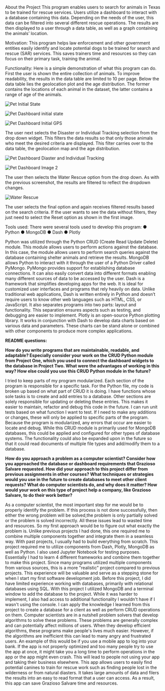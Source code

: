 About the Project
This program enables users to search for animals in Texas to be trained for rescue services. Users utilize a dashboard to interact with a database containing this data. Depending on the needs of the user, this data can be filtered into several different rescue operations. The results are then displayed to a user through a data table, as well as a graph containing the animals’ location. 

Motivation: 
This program helps law enforcement and other government entities easily identify and locate potential dogs to be trained for search and rescue (SAR) services. This saves trainers time and resources so they can focus on their primary task, training the animal.

Functionality: 
Here is a simple demonstration of what this program can do. First the user is shown the entire collection of animals. To improve readability, the results in the data table are limited to 10 per page. Below the data table lies the geolocation plot and the age distribution. The former contains the locations of each animal in the dataset, the latter contains a range of age of the animals.

![Pet Initial State](https://user-images.githubusercontent.com/43760180/208280333-58260fe6-bf91-499d-842d-d33792d41d26.png)



![Pet Dashboard initial state](https://user-images.githubusercontent.com/43760180/208280312-38dfa944-1ff8-4f83-9510-6efb76bb5ad4.png)


![Pet Dashboard Initial GPS](https://user-images.githubusercontent.com/43760180/208280315-b5d95b93-50cb-43f0-9835-9b50a1db9ffe.png)

The user next selects the Disaster or Individual Tracking selection from the drop down widget. This filters the data results so that only those animals who meet the desired criteria are displayed. This filter carries over to the data table, the geolocation map and the age distribution.

![Pet Dashboard Diaster and Individual Tracking](https://user-images.githubusercontent.com/43760180/208280350-920ff710-8dd4-464d-8ca3-cb454bb2397a.png)

![Pet Dashboard Image 2](https://user-images.githubusercontent.com/43760180/208280352-a0033575-d261-4675-81a1-f7cefcf36556.png)


The user then selects the Water Rescue option from the drop down. As with the previous screenshot, the results are filtered to reflect the dropdown changes.

![Water Rescue](https://user-images.githubusercontent.com/43760180/208280411-83e45e98-766a-4500-842d-d3d5318f2bf7.png)

The user selects the final option and again receives filtered results based on the search criteria. If the user wants to see the data without filters, they just need to select the Reset option as shown in the first image.

Tools used:
There were several tools used to develop this program:
●	Python
●	MongoDB
●	Dash
●	Plotly

Python was utilized through the Python CRUD (Create Read Update Delete) module. This module allows users to perform actions against the database. In this case, the module allows users to perform search queries against the database containing shelter animals and retrieve the results.
MongoDB allows Python to interact with it through the user of a Python Driver called PyMongo. PyMongo provides support for establishing database connections. It can also easily convert data into different formats enabling many different sources of data to be accessed by the user.
Dash is a framework that simplifies developing apps for the web.  It is ideal for customized user interfaces and programs that rely heavily on data. Unlike traditional web applications, Dash is written entirely in Python and doesn’t require users to know other web languages such as HTML, CSS, or JavaScript. It also separates programs into two parts: layout and functionality. This separation ensures aspects such as testing, and debugging are easier to implement.
Plotly is an open-source Python plotting library. It works in conjunction with Dash to develop data charts based on various data and parameters. These charts can be stand alone or combined with other components to produce more complex applications.




**README questions:**

**How do you write programs that are maintainable, readable, and adaptable? Especially consider your work on the CRUD Python module from Project One, which you used to connect the dashboard widgets to the database in Project Two. What were the advantages of working in this way? How else could you use this CRUD Python module in the future?**

 I tried to keep parts of my program modularized. Each section of the program is responsible for a specific task. For the Python file, my code is broken up based on what part of CRUD it is doing. I have functions whose sole tasks is to create and add entries to a database. Other sections are solely responsible for updating or deleting these entries. This makes it easier to maintain, refactor and debug this code in the future. I can run unit tests based on what function I want to test. If I need to make any additions or changes, these will only be applied to specific parts of the program. Because the program is modularized, any errors that occur are easier to locate and debug. While this CRUD module is primarily used for MongoDB databases, this could be applied and configured for other types of database systems. The functionality could also be expanded upon in the future so that it could read documents of multiple file types and add/modify them to a database.   


**How do you approach a problem as a computer scientist? Consider how you approached the database or dashboard requirements that Grazioso Salvare requested. How did your approach to this project differ from previous assignments in other courses? What techniques or strategies would you use in the future to create databases to meet other client requests?
What do computer scientists do, and why does it matter? How would your work on this type of project help a company, like Grazioso Salvare, to do their work better?**

 As a computer scientist, the most important step for me would be to properly identify the problem. If this process is not done successfully, then either the wrong problem will be solved,the problem is only partially solved or the problem is solved incorrectly. All these issues lead to wasted time and resources. So my first approach would be to figure out what exactly the problem is. 
Unlike previous projects I had done, this one required me to combine multiple components together and integrate them in a seamless way. With past projects, I usually had to build everything from scratch. This project required me to utilize components from Dash, Plotly, MongoDB as well as Python. I also used Jupyter Notebook for testing purposes. Essentially I had to learn 4 different frameworks and combine them together to make this project. Since many programs utilized multiple components from various sources, this is a more "realistic" project compared to previous projects. This experience will be valuable and serve as a stepping stone for when I start my first software development job. 
Before this project, I did have limited experience working with databases, primarily with relational databases using SQL. With this project I utilized MongoDB and a terminal window to add the database to the project. While it was harder to implement, I also had access to additional functionality I wouldn't have if I wasn't using the console. I can apply the knowledge I learned from this project to create a database for a client as well as perform CRUD operations on them. 
Computer scientists are in a nutshell problem solvers that develop algorithms to solve these problems. These problems are generally complex and can potentially affect millions of users. When they develop efficient algorithms, these programs make people's lives much easier. However, if the algorithms are inefficient this can lead to many angry and frustrated users. An example of this would be if you use a mobile app to log into your bank. If the app is not properly optimized and too many people try to use the app at once, it might take you a long time to perform operations in the app or the app might even crash. This will lead to people not using your app and taking their business elsewhere. This app allows users to easily find potential canines to train for rescue work such as finding people lost in the wilderness or from natural diasters. It takes large amounts of data and filers the results into an easy to read format that a user can access. As a result, this app can save Grazioso Salvare time and resources.

